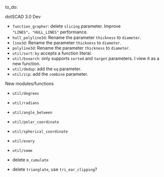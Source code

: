 to_do:



dotSCAD 3.0 Dev

- `function_grapher`: delete `slicing` parameter. Improve `"LINES"`、`"HULL_LINES"` performance.
- `hull_polyline3d`: Rename the parameter `thickness` to `diameter`.
- `line3d`: Rename the parameter `thickness` to `diameter`.
- `polyline3d`: Rename the parameter `thickness` to `diameter`.
- `util/sort`: `by` accepts a function literal.
- `util/bsearch`: only supports `sorted` and `target` parameters. I view it as a new function.
- `util/dedup`: add the `eq` parameter.
- `util/zip`: add the `combine` parameter.

New modules/functions

- `util/degrees`
- `util/radians`
- `util/angle_between`
- `util/polar_coordinate`
- `util/spherical_coordinate`
- `util/every`
- `util/some`

- delete `m_cumulate`
- delete `trianglate`, use `tri_ear_clipping`?
